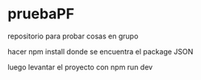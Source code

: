 # pruebaPF
repositorio para probar cosas en grupo

hacer npm install donde se encuentra el package JSON

luego levantar el proyecto con npm run dev

